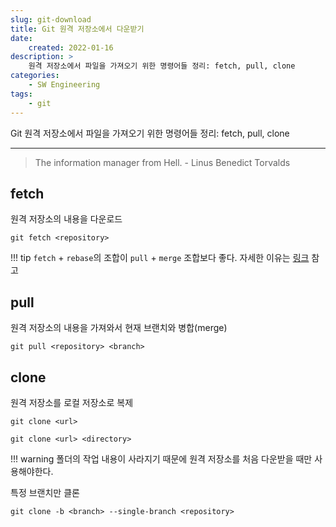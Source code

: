 ```yaml
---
slug: git-download
title: Git 원격 저장소에서 다운받기
date:
    created: 2022-01-16
description: >
    원격 저장소에서 파일을 가져오기 위한 명령어들 정리: fetch, pull, clone
categories:
    - SW Engineering
tags:
    - git
---
```


Git 원격 저장소에서 파일을 가져오기 위한 명령어들 정리: fetch, pull, clone  

<!-- more -->

---

> The information manager from Hell. - Linus Benedict Torvalds

## fetch

원격 저장소의 내용을 다운로드  

```shell
git fetch <repository>
```

!!! tip
    `fetch` + `rebase`의 조합이 `pull` + `merge` 조합보다 좋다. 자세한 이유는 [링크](https://ryanking13.github.io/2021/10/17/why-git-pull-is-broken.html) 참고  

## pull

원격 저장소의 내용을 가져와서 현재 브랜치와 병합(merge)  

```shell
git pull <repository> <branch>
```

## clone

원격 저장소를 로컬 저장소로 복제  

```shell
git clone <url>
```

```shell
git clone <url> <directory>
```

!!! warning
    폴더의 작업 내용이 사라지기 때문에 원격 저장소를 처음 다운받을 때만 사용해야한다.  

특정 브랜치만 클론  

```shell
git clone -b <branch> --single-branch <repository>
```
